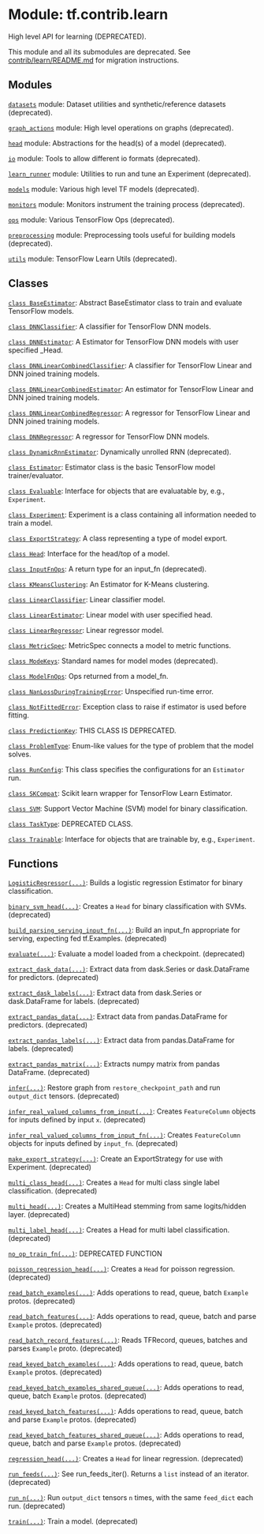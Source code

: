 <div itemscope itemtype="http://developers.google.com/ReferenceObject">
<meta itemprop="name" content="tf.contrib.learn" />
<meta itemprop="path" content="Stable" />
</div>

# Module: tf.contrib.learn

High level API for learning (DEPRECATED).

<!-- Placeholder for "Used in" -->

This module and all its submodules are deprecated. See
[contrib/learn/README.md](https://www.tensorflow.org/code/tensorflow/contrib/learn/README.md)
for migration instructions.







## Modules

[`datasets`](../../tf/contrib/learn/datasets.md) module: Dataset utilities and synthetic/reference datasets (deprecated).

[`graph_actions`](../../tf/contrib/learn/graph_actions.md) module: High level operations on graphs (deprecated).

[`head`](../../tf/contrib/learn/head.md) module: Abstractions for the head(s) of a model (deprecated).

[`io`](../../tf/contrib/learn/io.md) module: Tools to allow different io formats (deprecated).

[`learn_runner`](../../tf/contrib/learn/learn_runner.md) module: Utilities to run and tune an Experiment (deprecated).

[`models`](../../tf/contrib/learn/models.md) module: Various high level TF models (deprecated).

[`monitors`](../../tf/contrib/learn/monitors.md) module: Monitors instrument the training process (deprecated).

[`ops`](../../tf/contrib/learn/ops.md) module: Various TensorFlow Ops (deprecated).

[`preprocessing`](../../tf/contrib/learn/preprocessing.md) module: Preprocessing tools useful for building models (deprecated).

[`utils`](../../tf/contrib/learn/utils.md) module: TensorFlow Learn Utils (deprecated).

## Classes

[`class BaseEstimator`](../../tf/contrib/learn/BaseEstimator.md): Abstract BaseEstimator class to train and evaluate TensorFlow models.

[`class DNNClassifier`](../../tf/contrib/learn/DNNClassifier.md): A classifier for TensorFlow DNN models.

[`class DNNEstimator`](../../tf/contrib/learn/DNNEstimator.md): A Estimator for TensorFlow DNN models with user specified _Head.

[`class DNNLinearCombinedClassifier`](../../tf/contrib/learn/DNNLinearCombinedClassifier.md): A classifier for TensorFlow Linear and DNN joined training models.

[`class DNNLinearCombinedEstimator`](../../tf/contrib/learn/DNNLinearCombinedEstimator.md): An estimator for TensorFlow Linear and DNN joined training models.

[`class DNNLinearCombinedRegressor`](../../tf/contrib/learn/DNNLinearCombinedRegressor.md): A regressor for TensorFlow Linear and DNN joined training models.

[`class DNNRegressor`](../../tf/contrib/learn/DNNRegressor.md): A regressor for TensorFlow DNN models.

[`class DynamicRnnEstimator`](../../tf/contrib/learn/DynamicRnnEstimator.md): Dynamically unrolled RNN (deprecated).

[`class Estimator`](../../tf/contrib/learn/Estimator.md): Estimator class is the basic TensorFlow model trainer/evaluator.

[`class Evaluable`](../../tf/contrib/learn/Evaluable.md): Interface for objects that are evaluatable by, e.g., `Experiment`.

[`class Experiment`](../../tf/contrib/learn/Experiment.md): Experiment is a class containing all information needed to train a model.

[`class ExportStrategy`](../../tf/contrib/learn/ExportStrategy.md): A class representing a type of model export.

[`class Head`](../../tf/contrib/learn/Head.md): Interface for the head/top of a model.

[`class InputFnOps`](../../tf/contrib/learn/InputFnOps.md): A return type for an input_fn (deprecated).

[`class KMeansClustering`](../../tf/contrib/learn/KMeansClustering.md): An Estimator for K-Means clustering.

[`class LinearClassifier`](../../tf/contrib/learn/LinearClassifier.md): Linear classifier model.

[`class LinearEstimator`](../../tf/contrib/learn/LinearEstimator.md): Linear model with user specified head.

[`class LinearRegressor`](../../tf/contrib/learn/LinearRegressor.md): Linear regressor model.

[`class MetricSpec`](../../tf/contrib/learn/MetricSpec.md): MetricSpec connects a model to metric functions.

[`class ModeKeys`](../../tf/contrib/learn/ModeKeys.md): Standard names for model modes (deprecated).

[`class ModelFnOps`](../../tf/contrib/learn/ModelFnOps.md): Ops returned from a model_fn.

[`class NanLossDuringTrainingError`](../../tf/contrib/learn/NanLossDuringTrainingError.md): Unspecified run-time error.

[`class NotFittedError`](../../tf/contrib/learn/NotFittedError.md): Exception class to raise if estimator is used before fitting.

[`class PredictionKey`](../../tf/contrib/learn/PredictionKey.md): THIS CLASS IS DEPRECATED.

[`class ProblemType`](../../tf/contrib/learn/ProblemType.md): Enum-like values for the type of problem that the model solves.

[`class RunConfig`](../../tf/contrib/learn/RunConfig.md): This class specifies the configurations for an `Estimator` run.

[`class SKCompat`](../../tf/contrib/learn/SKCompat.md): Scikit learn wrapper for TensorFlow Learn Estimator.

[`class SVM`](../../tf/contrib/learn/SVM.md): Support Vector Machine (SVM) model for binary classification.

[`class TaskType`](../../tf/contrib/learn/TaskType.md): DEPRECATED CLASS.

[`class Trainable`](../../tf/contrib/learn/Trainable.md): Interface for objects that are trainable by, e.g., `Experiment`.

## Functions

[`LogisticRegressor(...)`](../../tf/contrib/learn/LogisticRegressor.md): Builds a logistic regression Estimator for binary classification.

[`binary_svm_head(...)`](../../tf/contrib/learn/binary_svm_head.md): Creates a `Head` for binary classification with SVMs. (deprecated)

[`build_parsing_serving_input_fn(...)`](../../tf/contrib/learn/build_parsing_serving_input_fn.md): Build an input_fn appropriate for serving, expecting fed tf.Examples. (deprecated)

[`evaluate(...)`](../../tf/contrib/learn/evaluate.md): Evaluate a model loaded from a checkpoint. (deprecated)

[`extract_dask_data(...)`](../../tf/contrib/learn/extract_dask_data.md): Extract data from dask.Series or dask.DataFrame for predictors. (deprecated)

[`extract_dask_labels(...)`](../../tf/contrib/learn/extract_dask_labels.md): Extract data from dask.Series or dask.DataFrame for labels. (deprecated)

[`extract_pandas_data(...)`](../../tf/contrib/learn/extract_pandas_data.md): Extract data from pandas.DataFrame for predictors. (deprecated)

[`extract_pandas_labels(...)`](../../tf/contrib/learn/extract_pandas_labels.md): Extract data from pandas.DataFrame for labels. (deprecated)

[`extract_pandas_matrix(...)`](../../tf/contrib/learn/extract_pandas_matrix.md): Extracts numpy matrix from pandas DataFrame. (deprecated)

[`infer(...)`](../../tf/contrib/learn/infer.md): Restore graph from `restore_checkpoint_path` and run `output_dict` tensors. (deprecated)

[`infer_real_valued_columns_from_input(...)`](../../tf/contrib/learn/infer_real_valued_columns_from_input.md): Creates `FeatureColumn` objects for inputs defined by input `x`. (deprecated)

[`infer_real_valued_columns_from_input_fn(...)`](../../tf/contrib/learn/infer_real_valued_columns_from_input_fn.md): Creates `FeatureColumn` objects for inputs defined by `input_fn`. (deprecated)

[`make_export_strategy(...)`](../../tf/contrib/learn/make_export_strategy.md): Create an ExportStrategy for use with Experiment. (deprecated)

[`multi_class_head(...)`](../../tf/contrib/learn/multi_class_head.md): Creates a `Head` for multi class single label classification. (deprecated)

[`multi_head(...)`](../../tf/contrib/learn/multi_head.md): Creates a MultiHead stemming from same logits/hidden layer. (deprecated)

[`multi_label_head(...)`](../../tf/contrib/learn/multi_label_head.md): Creates a Head for multi label classification. (deprecated)

[`no_op_train_fn(...)`](../../tf/contrib/learn/no_op_train_fn.md): DEPRECATED FUNCTION

[`poisson_regression_head(...)`](../../tf/contrib/learn/poisson_regression_head.md): Creates a `Head` for poisson regression. (deprecated)

[`read_batch_examples(...)`](../../tf/contrib/learn/read_batch_examples.md): Adds operations to read, queue, batch `Example` protos. (deprecated)

[`read_batch_features(...)`](../../tf/contrib/learn/read_batch_features.md): Adds operations to read, queue, batch and parse `Example` protos. (deprecated)

[`read_batch_record_features(...)`](../../tf/contrib/learn/read_batch_record_features.md): Reads TFRecord, queues, batches and parses `Example` proto. (deprecated)

[`read_keyed_batch_examples(...)`](../../tf/contrib/learn/read_keyed_batch_examples.md): Adds operations to read, queue, batch `Example` protos. (deprecated)

[`read_keyed_batch_examples_shared_queue(...)`](../../tf/contrib/learn/read_keyed_batch_examples_shared_queue.md): Adds operations to read, queue, batch `Example` protos. (deprecated)

[`read_keyed_batch_features(...)`](../../tf/contrib/learn/read_keyed_batch_features.md): Adds operations to read, queue, batch and parse `Example` protos. (deprecated)

[`read_keyed_batch_features_shared_queue(...)`](../../tf/contrib/learn/read_keyed_batch_features_shared_queue.md): Adds operations to read, queue, batch and parse `Example` protos. (deprecated)

[`regression_head(...)`](../../tf/contrib/learn/regression_head.md): Creates a `Head` for linear regression. (deprecated)

[`run_feeds(...)`](../../tf/contrib/learn/run_feeds.md): See run_feeds_iter(). Returns a `list` instead of an iterator. (deprecated)

[`run_n(...)`](../../tf/contrib/learn/run_n.md): Run `output_dict` tensors `n` times, with the same `feed_dict` each run. (deprecated)

[`train(...)`](../../tf/contrib/learn/train.md): Train a model. (deprecated)

